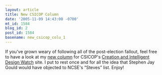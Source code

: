 ```yaml
---
layout: article
title: New CSICOP Column
date: '2005-11-09 14:43:00 -0700'
mt_id: 1584
blog_id: 2
post_id: 1584
basename: new_csicop_colu_1
---
```

<p>If you've grown weary of following all of the post-election fallout, feel free to have a look at my <a href=http://www.csicop.org/intelligentdesignwatch/steves.html>new column</a> for CSICOP's <a href=http://www.csicop.org/intelligentdesignwatch/>Creation and Intelligent Design Watch</a> site.  I put to rest once and for all the idea that Stephen Jay Gould would have objected to NCSE's &ldquo;Steves&rdquo; list.  Enjoy!</p>
